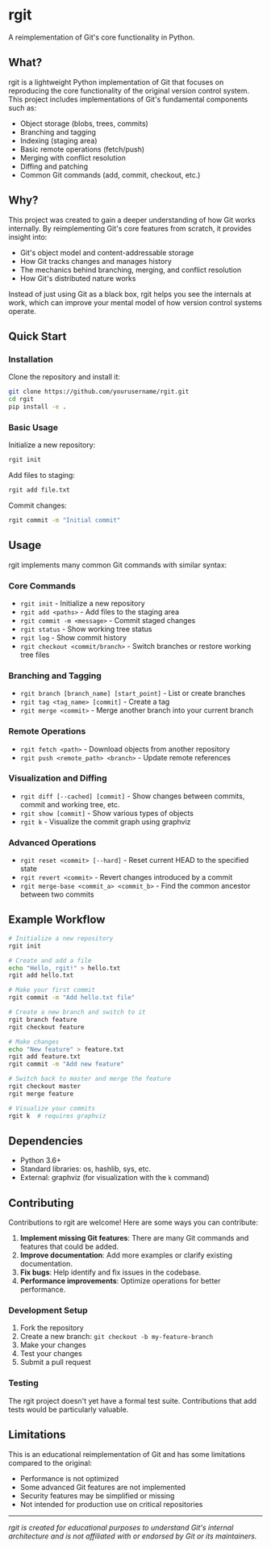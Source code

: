 # rgit

A reimplementation of Git's core functionality in Python.

## What?

rgit is a lightweight Python implementation of Git that focuses on reproducing the core functionality of the original version control system. This project includes implementations of Git's fundamental components such as:

- Object storage (blobs, trees, commits)
- Branching and tagging
- Indexing (staging area)
- Basic remote operations (fetch/push)
- Merging with conflict resolution
- Diffing and patching
- Common Git commands (add, commit, checkout, etc.)

## Why?

This project was created to gain a deeper understanding of how Git works internally. By reimplementing Git's core features from scratch, it provides insight into:

- Git's object model and content-addressable storage
- How Git tracks changes and manages history
- The mechanics behind branching, merging, and conflict resolution
- How Git's distributed nature works

Instead of just using Git as a black box, rgit helps you see the internals at work, which can improve your mental model of how version control systems operate.

## Quick Start

### Installation

Clone the repository and install it:

```bash
git clone https://github.com/yourusername/rgit.git
cd rgit
pip install -e .
```

### Basic Usage

Initialize a new repository:

```bash
rgit init
```

Add files to staging:

```bash
rgit add file.txt
```

Commit changes:

```bash
rgit commit -m "Initial commit"
```

## Usage

rgit implements many common Git commands with similar syntax:

### Core Commands

- `rgit init` - Initialize a new repository
- `rgit add <paths>` - Add files to the staging area
- `rgit commit -m <message>` - Commit staged changes
- `rgit status` - Show working tree status
- `rgit log` - Show commit history
- `rgit checkout <commit/branch>` - Switch branches or restore working tree files

### Branching and Tagging

- `rgit branch [branch_name] [start_point]` - List or create branches
- `rgit tag <tag_name> [commit]` - Create a tag
- `rgit merge <commit>` - Merge another branch into your current branch

### Remote Operations

- `rgit fetch <path>` - Download objects from another repository
- `rgit push <remote_path> <branch>` - Update remote references

### Visualization and Diffing

- `rgit diff [--cached] [commit]` - Show changes between commits, commit and working tree, etc.
- `rgit show [commit]` - Show various types of objects
- `rgit k` - Visualize the commit graph using graphviz

### Advanced Operations

- `rgit reset <commit> [--hard]` - Reset current HEAD to the specified state
- `rgit revert <commit>` - Revert changes introduced by a commit
- `rgit merge-base <commit_a> <commit_b>` - Find the common ancestor between two commits

## Example Workflow

```bash
# Initialize a new repository
rgit init

# Create and add a file
echo "Hello, rgit!" > hello.txt
rgit add hello.txt

# Make your first commit
rgit commit -m "Add hello.txt file"

# Create a new branch and switch to it
rgit branch feature
rgit checkout feature

# Make changes
echo "New feature" > feature.txt
rgit add feature.txt
rgit commit -m "Add new feature"

# Switch back to master and merge the feature
rgit checkout master
rgit merge feature

# Visualize your commits
rgit k  # requires graphviz
```

## Dependencies

- Python 3.6+
- Standard libraries: os, hashlib, sys, etc.
- External: graphviz (for visualization with the `k` command)

## Contributing

Contributions to rgit are welcome! Here are some ways you can contribute:

1. **Implement missing Git features**: There are many Git commands and features that could be added.
2. **Improve documentation**: Add more examples or clarify existing documentation.
3. **Fix bugs**: Help identify and fix issues in the codebase.
4. **Performance improvements**: Optimize operations for better performance.

### Development Setup

1. Fork the repository
2. Create a new branch: `git checkout -b my-feature-branch`
3. Make your changes
4. Test your changes
5. Submit a pull request

### Testing

The rgit project doesn't yet have a formal test suite. Contributions that add tests would be particularly valuable.

## Limitations

This is an educational reimplementation of Git and has some limitations compared to the original:

- Performance is not optimized
- Some advanced Git features are not implemented
- Security features may be simplified or missing
- Not intended for production use on critical repositories

---

*rgit is created for educational purposes to understand Git's internal architecture and is not affiliated with or endorsed by Git or its maintainers.*
